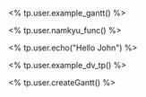 
<% tp.user.example_gantt() %>

<% tp.user.namkyu_func() %>

<% tp.user.echo("Hello John") %>

<% tp.user.example_dv_tp() %>

<% tp.user.createGantt() %>